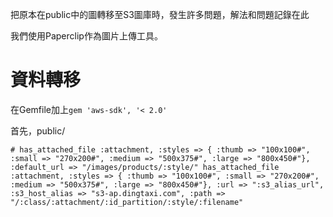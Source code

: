 把原本在public中的圖轉移至S3圖庫時，發生許多問題，解法和問題記錄在此

我們使用Paperclip作為圖片上傳工具。

# 資料轉移

在Gemfile加上`gem 'aws-sdk', '< 2.0'`

首先，public/

```
# has_attached_file :attachment, :styles => { :thumb => "100x100#", :small => "270x200#", :medium => "500x375#", :large => "800x450#"}, :default_url => "/images/products/:style/" has_attached_file :attachment, :styles => { :thumb => "100x100#", :small => "270x200#", :medium => "500x375#", :large => "800x450#"}, :url => ":s3_alias_url", :s3_host_alias => "s3-ap.dingtaxi.com", :path => "/:class/:attachment/:id_partition/:style/:filename"
```


